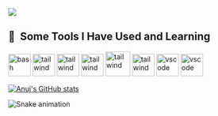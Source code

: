 <img src="https://capsule-render.vercel.app/api?type=waving&color=auto&height=300&section=header&text=Hey%20Everyone!&fontSize=70" />


  

<h2> 🚀 &nbsp;Some Tools I Have Used and Learning</h2>
<p align="left">

<img src="https://img.icons8.com/external-goofy-flat-kerismaker/2x/external-HTML-web-development-goofy-flat-kerismaker.png" alt="bash" width="45" height="45"/>
<img src="https://img.icons8.com/color/2x/tailwindcss.png" alt="tailwind" width="45" height="45"/>
  <img src="https://img.icons8.com/color/2x/typescript.png" alt="tailwind" width="45" height="45"/>
<img src="https://img.icons8.com/color/2x/javascript.png" alt="tailwind" width="45" height="45"/>
  <img src="https://img.icons8.com/bubbles/2x/react.png" alt="tailwind" width="50" height="50"/>
  
  <img src="https://img.icons8.com/fluency/2x/node-js.png" alt="tailwind" width="45" height="45"/>
  <img src="https://img.icons8.com/ios/2x/express-js.png" alt="vscode" width="45" height="45"/>
  <img src="https://img.icons8.com/color/2x/mongodb.png" alt="vscode" width="45" height="45"/>
</p>

[![Anuj's GitHub stats](https://github-readme-stats.vercel.app/api?username=AnujChhikara&theme=radical)](https://github.com/AnujChhikara/github-readme-stats)

![Snake animation](https://github.com/thepiyushmalhotra/thepiyushmalhotra/blob/output/github-contribution-grid-snake.svg)
